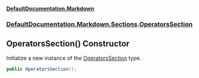 #### [DefaultDocumentation\.Markdown](../../../../index.md 'index')
### [DefaultDocumentation\.Markdown\.Sections](../../../../index.md#DefaultDocumentation.Markdown.Sections 'DefaultDocumentation\.Markdown\.Sections').[OperatorsSection](index.md 'DefaultDocumentation\.Markdown\.Sections\.OperatorsSection')

## OperatorsSection\(\) Constructor

Initialize a new instance of the [OperatorsSection](index.md 'DefaultDocumentation\.Markdown\.Sections\.OperatorsSection') type\.

```csharp
public OperatorsSection();
```